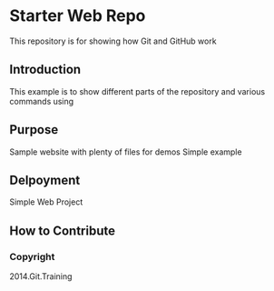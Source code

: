 # Starter Web Repo

This repository is for showing how Git and GitHub work

## Introduction
This example is to show different parts of the repository and various commands using 

## Purpose

Sample website with plenty of files for demos
Simple example
## Delpoyment
Simple Web Project

## How to Contribute

### Copyright
2014.Git.Training